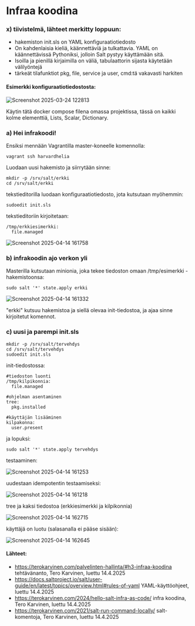 # Infraa koodina

### x) tiivistelmä, lähteet merkitty loppuun:
- hakemiston init.sls on YAML konfiguraatiotiedosto
- On kahdenlaisia kieliä, käännettäviä ja tulkattavia. YAML on käännettävissä Pythoniksi, jolloin Salt pystyy käyttämään sitä.
- Isoilla ja pienillä kirjaimilla on väliä, tabulaattorin sijasta käytetään välilyöntejä
- tärkeät tilafunktiot pkg, file, service ja user, cmd:tä vakavasti harkiten



#### Esimerkki konfiguraatiotiedostosta:
![Screenshot 2025-03-24 122813](https://github.com/user-attachments/assets/b71a2f64-871b-443d-9d73-34ece63bc07f)

Käytin tätä docker compose filena omassa projektissa, tässä on kaikki kolme elementtiä, Lists, Scalar, Dictionary.

### a) Hei infrakoodi!

Ensiksi mennään Vagrantilla master-koneelle komennolla:

	vagrant ssh harvardhelia
	
Luodaan uusi hakemisto ja siirrytään sinne:

	mkdir -p /srv/salt/erkki
	cd /srv/salt/erkki
	
tekstieditorilla luodaan konfiguraatiotiedosto, jota kutsutaan myöhemmin:

	sudoedit init.sls	

tekstieditoriin kirjoitetaan:

	/tmp/erkkiesimerkki:
	  file.managed

![Screenshot 2025-04-14 161758](https://github.com/user-attachments/assets/d4e963b8-99e6-471a-a950-74b028bf2d85)

 
### b) infrakoodin ajo verkon yli

Masterilla kutsutaan minionia, joka tekee tiedoston omaan /tmp/esimerkki -hakemistoonsa:

	sudo salt '*' state.apply erkki

 ![Screenshot 2025-04-14 161332](https://github.com/user-attachments/assets/6feced2b-a9b9-4a07-9d49-f99758a86f6c)

	
"erkki" kutsuu hakemistoa ja siellä olevaa init-tiedostoa, ja ajaa sinne kirjoitetut komennot.

### c) uusi ja parempi init.sls

	mkdir -p /srv/salt/tervehdys
	cd /srv/salt/tervehdys
	sudoedit init.sls
		
init-tiedostossa:

	#tiedoston luonti
	/tmp/kilpikonnia:
	  file.managed
	  
	#ohjelman asentaminen
	tree:
	  pkg.installed
	
	#käyttäjän lisääminen
	kilpakonna:
	  user.present
	
ja lopuksi: 

	sudo salt '*' state.apply tervehdys


testaaminen:

![Screenshot 2025-04-14 161253](https://github.com/user-attachments/assets/d5d3ae74-6f32-45c5-91a9-7b23a89de2b2)

uudestaan idempotentin testaamiseksi:

![Screenshot 2025-04-14 161218](https://github.com/user-attachments/assets/17ad2a60-c713-4e19-8f8e-ab2cffb6685e)

tree ja kaksi tiedostoa (erkkiesimerkki ja kilpikonnia)

![Screenshot 2025-04-14 162715](https://github.com/user-attachments/assets/95c53043-b17b-4313-bd6f-7a12e2de072a)

käyttäjä on luotu (salasanalla ei pääse sisään):

![Screenshot 2025-04-14 162645](https://github.com/user-attachments/assets/2d43bf29-a301-4145-b362-99817ccd924f)



#### Lähteet: 
- https://terokarvinen.com/palvelinten-hallinta/#h3-infraa-koodina tehtävänanto, Tero Karvinen, luettu 14.4.2025
- https://docs.saltproject.io/salt/user-guide/en/latest/topics/overview.html#rules-of-yaml YAML-käyttöohjeet, luettu 14.4.2025
- https://terokarvinen.com/2024/hello-salt-infra-as-code/ infra koodina, Tero Karvinen, luettu 14.4.2025
- https://terokarvinen.com/2021/salt-run-command-locally/ salt-komentoja, Tero Karvinen, luettu 14.4.2025
